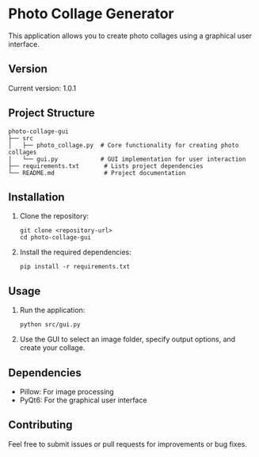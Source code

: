 # Photo Collage Generator

This application allows you to create photo collages using a graphical user interface.

## Version

Current version: 1.0.1

## Project Structure

```
photo-collage-gui
├── src
│   ├── photo_collage.py  # Core functionality for creating photo collages
│   └── gui.py            # GUI implementation for user interaction
├── requirements.txt       # Lists project dependencies
└── README.md              # Project documentation
```

## Installation

1. Clone the repository:
   ```
   git clone <repository-url>
   cd photo-collage-gui
   ```

2. Install the required dependencies:
   ```
   pip install -r requirements.txt
   ```

## Usage

1. Run the application:
   ```
   python src/gui.py
   ```

2. Use the GUI to select an image folder, specify output options, and create your collage.

## Dependencies

- Pillow: For image processing
- PyQt6: For the graphical user interface

## Contributing

Feel free to submit issues or pull requests for improvements or bug fixes.